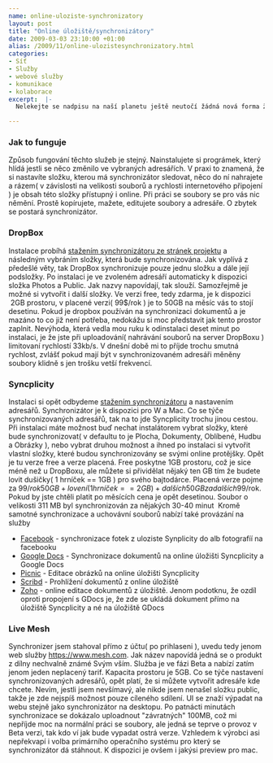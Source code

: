 ```yaml
--- 
name: online-uloziste-synchronizatory
layout: post
title: "Online úložiště/synchronizátory"
date: 2009-03-03 23:10:00 +01:00
alias: /2009/11/online-ulozistesynchronizatory.html
categories: 
- Síť
- Služby
- webové služby
- komunikace
- kolaborace
excerpt:  |-
  Nelekejte se nadpisu na naší planetu ještě neutočí žádná nová forma života;) <a title="Pojem synchronizace na wikipedii" href="http://cs.wikipedia.org/wiki/Synchronizace">Synchronizace</a> je jinými slovy udržování více věcí ve stejném stavu. Synchronizátor je to co udržuje věci v onom stejném stavu. V tomto postu popíši tři aktuálně( pro mě ) nejzajímavější online úložiště a to DropBox, Syncplicity a Live Mesh.

---
```


### Jak to funguje

Způsob fungování těchto služeb je stejný. Nainstalujete si prográmek, který hlídá jestli se něco změnilo ve vybraných adresářích. V praxi to znamená, že si nastavíte složku, kterou má synchronizátor sledovat, něco do ní nahrajete a rázem( v závislosti na velikosti souborů a rychlosti internetového připojení ) je obsah této složky přístupný i online. Při práci se soubory se pro vás nic němění. Prostě kopírujete, mažete, editujete soubory a adresáře. O zbytek se postará synchronizátor.

### DropBox

Instalace probíhá <a title="Domovská stránka služby Dropbox" href="http://www.getdropbox.com/">stažením synchronizátoru ze stránek projektu</a> a následným vybráním složky, která bude synchronizována. Jak vyplívá z předešlé věty, tak DropBox synchronizuje pouze jednu složku a dále její podsložky. Po instalaci je ve zvoleném adresáří automaticky k dispozici složka Photos a Public. Jak nazvy napovídají, tak slouží. Samozřejmě je možné si vytvořit i další složky. Ve verzi free, tedy zdarma, je k dispozici  2GB prostoru, v placené verzi( 99$/rok ) je to 50GB na měsíc vás to stojí desetinu. Pokud je dropbox používán na synchronizaci dokumentů a je mazáno to co již není potřeba, nedokážu si moc představit jak tento prostor zaplnit. Nevýhoda, která vedla mou ruku k odinstalaci deset minut po instalaci, je že jste při uploadování( nahrávání souborů na server DropBoxu ) limitovaní rychlostí 33kb/s. V dnešní době mi to příjde trochu smutná rychlost, zvlášť pokud mají být v synchronizovaném adresáři měněny soubory klidně s jen trošku vetší frekvencí.

### Syncplicity

Instalaci si opět odbydeme <a title="Stránky projektu Syncplicity" href="http://www.syncplicity.com/">stažením synchronizátoru</a> a nastavením adresářů. Synchronizátor je k dispozici pro W a Mac. Co se týče synchronizovaných adresářů, tak na to jde Syncplicity trochu jinou cestou. Při instalaci máte možnost buď nechat instalátorem vybrat složky, které bude synchronizovat( v defaultu to je Plocha, Dokumenty, Oblíbené, Hudbu a Obrázky ), nebo vybrat druhou možnost a ihned po instalaci si vytvořit vlastní složky, které budou synchronizovány se svými online protějšky. Opět je tu verze free a verze placená. Free poskytne 1GB prostoru, což je sice méně než u DropBoxu, ale můžete si přividělat nějaký ten GB tím že budete lovit dušičky( 1 hrníček == 1GB ) pro svého bajtodárce. Placená verze pojme za 99$/rok 50GB + lovení( 1 hrníček == 2GB ) + dalších 50 GB za dalších 99$/rok. Pokud by jste chtěli platit po měsících cena je opět desetinou. Soubor o velikosti 311 MB byl synchronizován za nějakých 30-40 minut  Kromě samotné synchronizace a uchovávní souborů nabízí také provázání na služby

-  [Facebook](http://www.facebook.com/ "Stránky sociální sítě Facebook") - synchronizace fotek z uloziste Synplicity do alb fotografíí na facebooku
-  [Google Docs](http://docs.google.com/ "Stránky služby Docs společnosti Google") - Synchronizace dokumentů na online úložišti Syncplicity a Google Docs
-  [Picnic](http://www.picnik.com/ "Stránky online rastrového editoru Picnic") - Editace obrázků na online úložišti Syncplicity
-  [Scribd](http://www.scribd.com/ "Stránky webového prohlížeče dokumentů Scribd") - Prohlížení dokumentů z online úložiště
-  [Zoho](http://www.zoho.com/ "Stránky webových služe Zoho") - online editace dokumentů z úložiště. Jenom podotknu, že ozdíl oproti propojení s GDocs je, že zde se ukládá dokument přímo na úložiště Syncplicity a né na úložiště GDocs

### Live Mesh

Synchronizer jsem stahoval přímo z účtu( po prihlaseni ), uvedu tedy jenom web služby <a title="Stránky služby Live Mesh" href="https://www.mesh.com">https://www.mesh.com</a>. Jak název napovídá jedná se o produkt z dílny nechvalně známé Svým vším. Služba je ve fázi Beta a nabízí zatím jenom jeden neplacený tarif. Kapacita prostoru je 5GB. Co se týče nastavení synchronizovaných adresářů, opět platí, že si můžete vytvořit adresáře kde chcete. Nevím, jestli jsem nevšímavý, ale nikde jsem nenašel složku public, takže je zde nejspíš možnost pouze cíleného sdílení. UI se znaží výpadat na webu stejně jako synchronizátor na desktopu. Po patnácti minutách synchronizace se dokázalo uploadnout "závratných" 100MB, což mi nepříjde moc na normální práci se soubory, ale jedná se teprve o provoz v Beta verzi, tak kdo ví jak bude vypadat ostrá verze. Vzhledem k výrobci asi nepřekvapí i volba primárního operačního systému pro který se synchronizátor dá stáhnout. K dispozici je ovšem i jakýsi preview pro mac.
